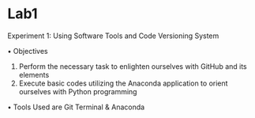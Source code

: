 # Lab1
Experiment 1: Using Software Tools and Code Versioning System

•	Objectives 
1.	Perform the necessary task to enlighten ourselves with GitHub and its elements
2.	Execute basic codes utilizing the Anaconda application to orient ourselves with Python programming


•	Tools Used are
Git Terminal &
Anaconda
